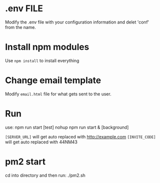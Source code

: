 # .env FILE
Modify the .env file with your configuration information and delet 'conf' from the name.

# Install npm modules
Use `npm install` to install everything

# Change email template
Modify `email.html` file for what gets sent to the user.

# Run
use:	npm run start [test]
		nohup npm run start & [background]

`[SERVER_URL]` will get auto replaced with http://example.com
`[INVITE_CODE]` will get auto replaced with 44NM43

# pm2 start 
cd into directory and then run: ./pm2.sh